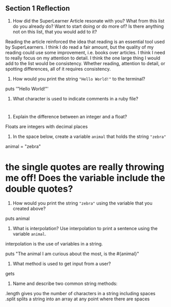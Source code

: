 ## Section 1 Reflection

1. How did the SuperLearner Article resonate with you? What from this list do you already do? Want to start doing or do more of? Is there anything not on this list, that you would add to it?

Reading the article reinforced the idea that reading is an essential tool used by SuperLearners. I think I do read a fair amount, but the quality of my reading could use some improvement, i.e. books over articles. I think I need to really focus on my attention to detail. I think the one large thing I would add to the list would be consistency. Whether reading, attention to detail, or spotting differences, all of it requires consistency.

1. How would you print the string `"Hello World!"` to the terminal?

puts '"Hello World!"'

1. What character is used to indicate comments in a ruby file?

#

1. Explain the difference between an integer and a float?

Floats are integers with decimal places

1. In the space below, create a variable `animal` that holds the string `"zebra"`

animal = "zebra"

# the single quotes are really throwing me off! Does the variable include the double quotes?

1. How would you print the string `"zebra"` using the variable that you created above?

puts animal

1. What is interpolation? Use interpolation to print a sentence using the variable `animal`.

interpolation is the use of variables in a string.

puts "The animal I am curious about the most, is the #{animal}"

1. What method is used to get input from a user?

gets

1. Name and describe two common string methods:

.length gives you the number of characters in a string including spaces
.split splits a string into an array at any point where there are spaces
